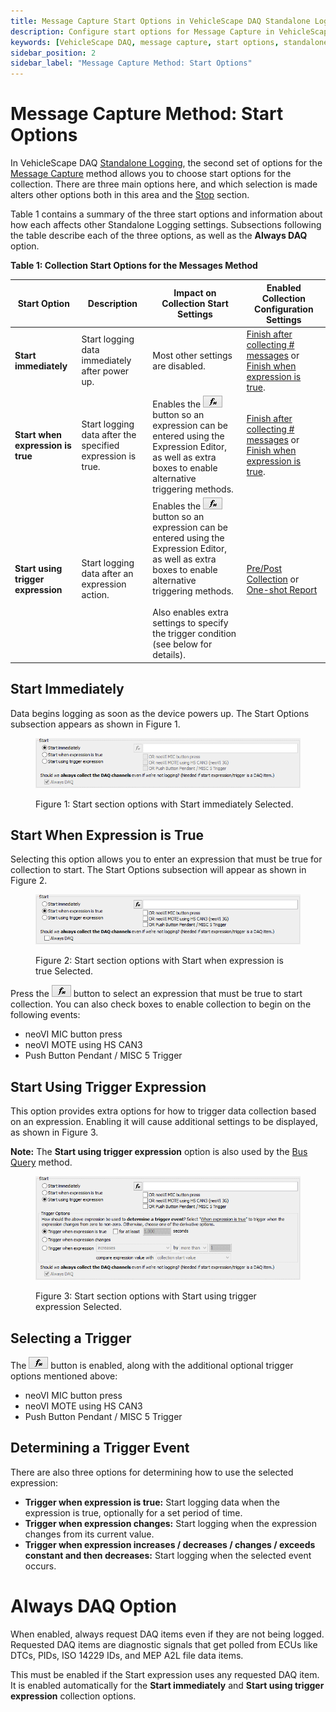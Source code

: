 ```yaml
---
title: Message Capture Start Options in VehicleScape DAQ Standalone Logging
description: Configure start options for Message Capture in VehicleScape DAQ Standalone Logging. Choose between immediate, expression-based, or trigger-based start options, and customize data logging behavior for ICS hardware
keywords: [VehicleScape DAQ, message capture, start options, standalone logging, ICS hardware, trigger expression, expression editor, data logging, DAQ]
sidebar_position: 2
sidebar_label: "Message Capture Method: Start Options"
---
```


# Message Capture Method: Start Options

In VehicleScape DAQ [Standalone Logging](./../../../../vehiclescape-daq-standalone-logging-tab/), the second set of options for the [Message Capture](./../../collections-and-methods-message-capture-method/) method allows you to choose start options for the collection. There are three main options here, and which selection is made alters other options both in this area and the [Stop](./../../message-capture-method-stop-options/) section.

Table 1 contains a summary of the three start options and information about how each affects other Standalone Logging settings. Subsections following the table describe each of the three options, as well as the **Always DAQ** option.

**Table 1: Collection Start Options for the Messages Method**

| **Start Option**                   | **Description**                                            | **Impact on Collection Start Settings**                                                                                                                                                                                                                                                                                             | **Enabled Collection Configuration Settings**                                                                                                                                                                                                                                                                                                                     |
|------------------------------------|------------------------------------------------------------|-------------------------------------------------------------------------------------------------------------------------------------------------------------------------------------------------------------------------------------------------------------------------------------------------------------------------------------|-------------------------------------------------------------------------------------------------------------------------------------------------------------------------------------------------------------------------------------------------------------------------------------------------------------------------------------------------------------------|
| **Start immediately**              | Start logging data immediately after power up.             | Most other settings are disabled.                                                                                                                                                                                                                                                                                                   | [Finish after collecting # messages](../../message-capture-method-stop-options/message-capture-method-stop-options-finish-after-collecting-messages-or-when-expression-is-true/) or [Finish when expression is true](../../message-capture-method-stop-options/message-capture-method-stop-options-finish-after-collecting-messages-or-when-expression-is-true/). |
| **Start when expression is true**  | Start logging data after the specified expression is true. | Enables the <img src="/../../assets/images/fx.gif" alt="fx" class="inline-image"/> button so an expression can be entered using the Expression Editor, as well as extra boxes to enable alternative triggering methods.                                                                                                             | [Finish after collecting # messages](../../message-capture-method-stop-options/message-capture-method-stop-options-finish-after-collecting-messages-or-when-expression-is-true/) or [Finish when expression is true](../../message-capture-method-stop-options/message-capture-method-stop-options-finish-after-collecting-messages-or-when-expression-is-true/). |
| **Start using trigger expression** | Start logging data after an expression action.             | Enables the <img src="/../../assets/images/fx.gif" alt="fx" class="inline-image"/> button so an expression can be entered using the Expression Editor, as well as extra boxes to enable alternative triggering methods.  <br/> <br/> Also enables extra settings to specify the trigger condition (see below for details).          | [Pre/Post Collection](../../message-capture-method-stop-options/message-capture-method-stop-options-pre-post-collection/) or [One-shot Report](../../message-capture-method-stop-options/message-capture-method-stop-options-one-shot-report/)                                                                                                                    |

## Start Immediately

Data begins logging as soon as the device powers up. The Start Options subsection appears as shown in Figure 1.

<div class="text--center">

<figure>

![start-immediately](../../../../assets/start-immediately.png "start-immediately")
<figcaption>Figure 1: Start section options with Start immediately Selected.</figcaption>
</figure>
</div>

## Start When Expression is True

Selecting this option allows you to enter an expression that must be true for collection to start. The Start Options subsection will appear as shown in Figure 2.

<div class="text--center">

<figure>

![start-immediately-exp-true](../../../../assets/start-immediately-exp-true.png "start-immediately-exp-true")
<figcaption>Figure 2: Start section options with Start when expression is true Selected.</figcaption>
</figure>
</div>

Press the ![fx](../../../../assets/fx.gif "fx") button to select an expression that must be true to start collection. You can also check boxes to enable collection to begin on the following events:

* neoVI MIC button press
* neoVI MOTE using HS CAN3
* Push Button Pendant / MISC 5 Trigger

## Start Using Trigger Expression

This option provides extra options for how to trigger data collection based on an expression. Enabling it will cause additional settings to be displayed, as shown in Figure 3.

**Note:** The **Start using trigger expression** option is also used by the [Bus Query](../../collections-and-methods-bus-query-method/) method.

<div class="text--center">

<figure>

![start-immediately-using-trigger](../../../../assets/start-immediately-using-trigger.png "start-immediately-using-trigger")
<figcaption>Figure 3: Start section options with Start using trigger expression Selected.</figcaption>
</figure>
</div>

## Selecting a Trigger

The ![fx](../../../../assets/fx.gif "fx") button is enabled, along with the additional optional trigger options mentioned above:

* neoVI MIC button press
* neoVI MOTE using HS CAN3
* Push Button Pendant / MISC 5 Trigger

## Determining a Trigger Event

There are also three options for determining how to use the selected expression:

* **Trigger when expression is true:** Start logging data when the expression is true, optionally for a set period of time.
* **Trigger when expression changes:** Start logging when the expression changes from its current value.
* **Trigger when expression increases / decreases / changes / exceeds constant and then decreases:** Start logging when the selected event occurs.

# Always DAQ Option

When enabled, always request DAQ items even if they are not being logged. Requested DAQ items are diagnostic signals that get polled from ECUs like DTCs, PIDs, ISO 14229 IDs, and MEP A2L file data items.

This must be enabled if the Start expression uses any requested DAQ item. It is enabled automatically for the **Start immediately** and **Start using trigger expression** collection options.


